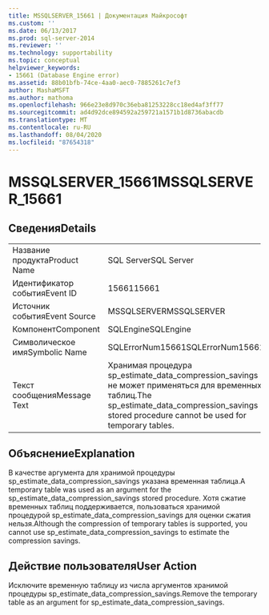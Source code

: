 ```yaml
---
title: MSSQLSERVER_15661 | Документация Майкрософт
ms.custom: ''
ms.date: 06/13/2017
ms.prod: sql-server-2014
ms.reviewer: ''
ms.technology: supportability
ms.topic: conceptual
helpviewer_keywords:
- 15661 (Database Engine error)
ms.assetid: 88b01bfb-74ce-4aa0-aec0-7885261c7ef3
author: MashaMSFT
ms.author: mathoma
ms.openlocfilehash: 966e23e8d970c36eba81253228cc18ed4af3ff77
ms.sourcegitcommit: ad4d92dce894592a259721a1571b1d8736abacdb
ms.translationtype: MT
ms.contentlocale: ru-RU
ms.lasthandoff: 08/04/2020
ms.locfileid: "87654318"
---
```

# <a name="mssqlserver_15661"></a><span data-ttu-id="b4534-102">MSSQLSERVER_15661</span><span class="sxs-lookup"><span data-stu-id="b4534-102">MSSQLSERVER_15661</span></span>
    
## <a name="details"></a><span data-ttu-id="b4534-103">Сведения</span><span class="sxs-lookup"><span data-stu-id="b4534-103">Details</span></span>  
  
|||  
|-|-|  
|<span data-ttu-id="b4534-104">Название продукта</span><span class="sxs-lookup"><span data-stu-id="b4534-104">Product Name</span></span>|<span data-ttu-id="b4534-105">SQL Server</span><span class="sxs-lookup"><span data-stu-id="b4534-105">SQL Server</span></span>|  
|<span data-ttu-id="b4534-106">Идентификатор события</span><span class="sxs-lookup"><span data-stu-id="b4534-106">Event ID</span></span>|<span data-ttu-id="b4534-107">15661</span><span class="sxs-lookup"><span data-stu-id="b4534-107">15661</span></span>|  
|<span data-ttu-id="b4534-108">Источник события</span><span class="sxs-lookup"><span data-stu-id="b4534-108">Event Source</span></span>|<span data-ttu-id="b4534-109">MSSQLSERVER</span><span class="sxs-lookup"><span data-stu-id="b4534-109">MSSQLSERVER</span></span>|  
|<span data-ttu-id="b4534-110">Компонент</span><span class="sxs-lookup"><span data-stu-id="b4534-110">Component</span></span>|<span data-ttu-id="b4534-111">SQLEngine</span><span class="sxs-lookup"><span data-stu-id="b4534-111">SQLEngine</span></span>|  
|<span data-ttu-id="b4534-112">Символическое имя</span><span class="sxs-lookup"><span data-stu-id="b4534-112">Symbolic Name</span></span>|<span data-ttu-id="b4534-113">SQLErrorNum15661</span><span class="sxs-lookup"><span data-stu-id="b4534-113">SQLErrorNum15661</span></span>|  
|<span data-ttu-id="b4534-114">Текст сообщения</span><span class="sxs-lookup"><span data-stu-id="b4534-114">Message Text</span></span>|<span data-ttu-id="b4534-115">Хранимая процедура sp_estimate_data_compression_savings не может применяться для временных таблиц.</span><span class="sxs-lookup"><span data-stu-id="b4534-115">The sp_estimate_data_compression_savings stored procedure cannot be used for temporary tables.</span></span>|  
  
## <a name="explanation"></a><span data-ttu-id="b4534-116">Объяснение</span><span class="sxs-lookup"><span data-stu-id="b4534-116">Explanation</span></span>  
 <span data-ttu-id="b4534-117">В качестве аргумента для хранимой процедуры sp_estimate_data_compression_savings указана временная таблица.</span><span class="sxs-lookup"><span data-stu-id="b4534-117">A temporary table was used as an argument for the sp_estimate_data_compression_savings stored procedure.</span></span> <span data-ttu-id="b4534-118">Хотя сжатие временных таблиц поддерживается, пользоваться хранимой процедурой sp_estimate_data_compression_savings для оценки сжатия нельзя.</span><span class="sxs-lookup"><span data-stu-id="b4534-118">Although the compression of temporary tables is supported, you cannot use sp_estimate_data_compression_savings to estimate the compression savings.</span></span>  
  
## <a name="user-action"></a><span data-ttu-id="b4534-119">Действие пользователя</span><span class="sxs-lookup"><span data-stu-id="b4534-119">User Action</span></span>  
 <span data-ttu-id="b4534-120">Исключите временную таблицу из числа аргументов хранимой процедуры sp_estimate_data_compression_savings.</span><span class="sxs-lookup"><span data-stu-id="b4534-120">Remove the temporary table as an argument for sp_estimate_data_compression_savings.</span></span>  
  
  
